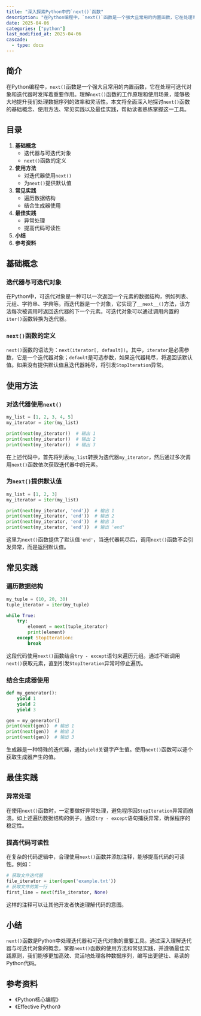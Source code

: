 ```yaml
---
title: "深入探索Python中的`next()`函数"
description: "在Python编程中，`next()`函数是一个强大且常用的内置函数，它在处理可迭代对象和迭代器时发挥着重要作用。理解`next()`函数的工作原理和使用场景，能够极大地提升我们处理数据序列的效率和灵活性。本文将全面深入地探讨`next()`函数的基础概念、使用方法、常见实践以及最佳实践，帮助读者熟练掌握这一工具。"
date: 2025-04-06
categories: ["python"]
last_modified_at: 2025-04-06
cascade:
  - type: docs
---
```



## 简介
在Python编程中，`next()`函数是一个强大且常用的内置函数，它在处理可迭代对象和迭代器时发挥着重要作用。理解`next()`函数的工作原理和使用场景，能够极大地提升我们处理数据序列的效率和灵活性。本文将全面深入地探讨`next()`函数的基础概念、使用方法、常见实践以及最佳实践，帮助读者熟练掌握这一工具。

<!-- more -->
## 目录
1. **基础概念**
    - 迭代器与可迭代对象
    - `next()`函数的定义
2. **使用方法**
    - 对迭代器使用`next()`
    - 为`next()`提供默认值
3. **常见实践**
    - 遍历数据结构
    - 结合生成器使用
4. **最佳实践**
    - 异常处理
    - 提高代码可读性
5. **小结**
6. **参考资料**

## 基础概念

### 迭代器与可迭代对象
在Python中，可迭代对象是一种可以一次返回一个元素的数据结构，例如列表、元组、字符串、字典等。而迭代器是一个对象，它实现了`__next__()`方法，该方法每次被调用时返回迭代器的下一个元素。可迭代对象可以通过调用内置的`iter()`函数转换为迭代器。

### `next()`函数的定义
`next()`函数的语法为：`next(iterator[, default])`。其中，`iterator`是必需参数，它是一个迭代器对象；`default`是可选参数，如果迭代器耗尽，将返回该默认值。如果没有提供默认值且迭代器耗尽，将引发`StopIteration`异常。

## 使用方法

### 对迭代器使用`next()`
```python
my_list = [1, 2, 3, 4, 5]
my_iterator = iter(my_list)

print(next(my_iterator))  # 输出 1
print(next(my_iterator))  # 输出 2
print(next(my_iterator))  # 输出 3
```
在上述代码中，首先将列表`my_list`转换为迭代器`my_iterator`，然后通过多次调用`next()`函数依次获取迭代器中的元素。

### 为`next()`提供默认值
```python
my_list = [1, 2, 3]
my_iterator = iter(my_list)

print(next(my_iterator, 'end'))  # 输出 1
print(next(my_iterator, 'end'))  # 输出 2
print(next(my_iterator, 'end'))  # 输出 3
print(next(my_iterator, 'end'))  # 输出 'end'
```
这里为`next()`函数提供了默认值`'end'`，当迭代器耗尽后，调用`next()`函数不会引发异常，而是返回默认值。

## 常见实践

### 遍历数据结构
```python
my_tuple = (10, 20, 30)
tuple_iterator = iter(my_tuple)

while True:
    try:
        element = next(tuple_iterator)
        print(element)
    except StopIteration:
        break
```
这段代码使用`next()`函数结合`try - except`语句来遍历元组。通过不断调用`next()`获取元素，直到引发`StopIteration`异常时停止遍历。

### 结合生成器使用
```python
def my_generator():
    yield 1
    yield 2
    yield 3

gen = my_generator()
print(next(gen))  # 输出 1
print(next(gen))  # 输出 2
print(next(gen))  # 输出 3
```
生成器是一种特殊的迭代器，通过`yield`关键字产生值。使用`next()`函数可以逐个获取生成器产生的值。

## 最佳实践

### 异常处理
在使用`next()`函数时，一定要做好异常处理，避免程序因`StopIteration`异常而崩溃。如上述遍历数据结构的例子，通过`try - except`语句捕获异常，确保程序的稳定性。

### 提高代码可读性
在复杂的代码逻辑中，合理使用`next()`函数并添加注释，能够提高代码的可读性。例如：
```python
# 获取文件迭代器
file_iterator = iter(open('example.txt'))
# 获取文件的第一行
first_line = next(file_iterator, None)
```
这样的注释可以让其他开发者快速理解代码的意图。

## 小结
`next()`函数是Python中处理迭代器和可迭代对象的重要工具。通过深入理解迭代器与可迭代对象的概念，掌握`next()`函数的使用方法和常见实践，并遵循最佳实践原则，我们能够更加高效、灵活地处理各种数据序列，编写出更健壮、易读的Python代码。

## 参考资料
- 《Python核心编程》
- 《Effective Python》 
